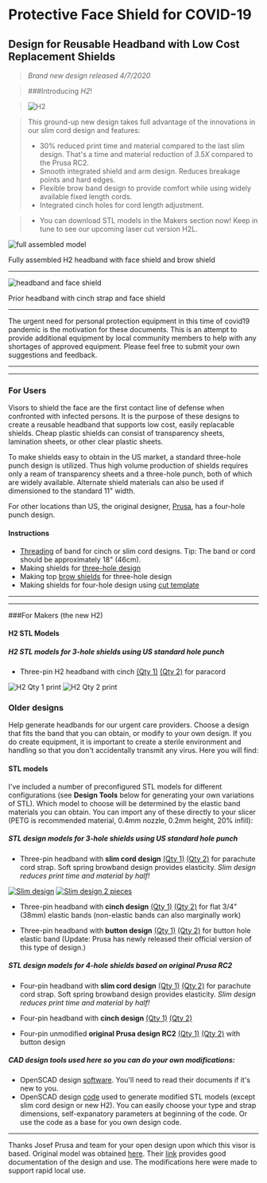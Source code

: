 # Protective Face Shield for COVID-19

## Design for Reusable Headband with Low Cost Replacement Shields

> *Brand new design released 4/7/2020*

> ###Introducing *H2*!

> ![H2](H2/images/h2_us.png)

> This ground-up new design takes full advantage of the innovations in our slim cord design and features:
> - 30% reduced print time and material compared to the last slim design.  That's a time and material reduction of *3.5X* compared to the Prusa RC2.
> - Smooth integrated shield and arm design.  Reduces breakage points and hard edges.
> - Flexible brow band design to provide comfort while using widely available fixed length cords.
> - Integrated cinch holes for cord length adjustment.

> - You can download STL models in the Makers section now!  Keep in tune to see our upcoming laser cut version H2L.

![full assembled model](H2/images/H2FullAssembly.jpg)

Fully assembled H2 headband with face shield and brow shield

---

![headband and face shield](IMG_20200325_170538_small.jpg)

Prior headband with cinch strap and face shield

---

The urgent need for personal protection equipment in this time of covid19 pandemic is the motivation for these documents.  This is an attempt to provide additional equipment by local community members to help with any shortages of approved equipment.  Please feel free to submit your own suggestions and feedback.


---
---

### For Users

Visors to shield the face are the first contact line of defense when confronted with infected persons.  It is the purpose of these designs to create a reusable headband that supports low cost, easily replacable shields.  Cheap plastic shields can consist of transparency sheets, lamination sheets, or other clear plastic sheets.

To make shields easy to obtain in the US market, a standard three-hole punch design is utilized.  Thus high volume production of shields requires only a ream of transparency sheets and a three-hole punch, both of which are widely available.  Alternate shield materials can also be used if dimensioned to the standard 11" width.

For other locations than US, the original designer, [Prusa](https://www.prusaprinters.org/prints/25857-prusa-protective-face-shield-rc1), has a four-hole punch design.

#### Instructions

- [Threading](LoopThread/ThreadInstructions.md) of band for cinch or slim cord designs.  Tip:  The band or cord should be approximately 18" (46cm).
- Making shields for [three-hole design](3HoleShieldInstructions.md)
- Making top [brow shields](BrowShieldInstructions.md) for three-hole design
- Making shields for four-hole design using [cut template](PrusaFaceShieldHolesRC2.pdf)

---
---

###For Makers (the new H2)

#### H2 STL Models

##### H2 STL models for 3-hole shields using US standard hole punch
 - Three-pin H2 headband with cinch [(Qty 1)](H2/stl/so_h2_us.stl) [(Qty 2)](H2/stl/so_h2_us_qty2.stl) for paracord
 
![H2 Qty 1 print](H2/images/h2_us.png) ![H2 Qty 2 print](H2/images/h2_us_qty2.png)

### Older designs

Help generate headbands for our urgent care providers. Choose a design that fits the band that you can obtain, or modify to your own design.  If you do create equipment, it is important to create a sterile environment and handling so that you don't accidentally transmit any virus.  Here you will find:

#### STL models
I've included a number of preconfigured STL models for different configurations (see **Design Tools** below for generating your own variations of STL).  Which model to choose will be determined by the elastic band materials you can obtain.  You can import any of these directly to your slicer (PETG is recommended material, 0.4mm nozzle, 0.2mm height, 20% infill):

##### STL design models for 3-hole shields using US standard hole punch
- Three-pin headband with **slim cord design** [(Qty 1)](stl/covid19_headband_3hole_cord_slim.stl) [(Qty 2)](stl/covid19_headband_3hole_cord_slim_qty2.stl) for parachute cord strap. Soft spring browband design provides elasticity.  *Slim design reduces print time and material by half!*

[![Slim design](covid19_headband_3hole_cord_slim.png)](stl/covid19_headband_3hole_cord_slim.stl) [![Slim design 2 pieces](covid19_headband_3hole_cord_slim2.png)](stl/covid19_headband_3hole_cord_slim_qty2.stl)

- Three-pin headband with **cinch design** [(Qty 1)](stl/covid19_headband_3hole_cinch.stl) [(Qty 2)](stl/covid19_headband_3hole_cinch_qty2.stl) for flat 3/4" (38mm) elastic bands (non-elastic bands can also marginally work)

- Three-pin headband with **button design** [(Qty 1)](stl/covid19_headband_3hole_button.stl) [(Qty 2)](stl/covid19_headband_3hole_button_qty2.stl) for button hole elastic band  (Update: Prusa has newly released their official version of this type of design.)

##### STL design models for 4-hole shields based on original Prusa RC2
- Four-pin headband with **slim cord design** [(Qty 1)](stl/covid19_headband_rc3_cord_slim.stl) [(Qty 2)](stl/covid19_headband_rc3_cord_slim_qty2.stl) for parachute cord strap. Soft spring browband design provides elasticity.  *Slim design reduces print time and material by half!*

- Four-pin headband with **cinch design** [(Qty 1)](stl/covid19_headband_rc2_cinch.stl) [(Qty 2)](stl/covid19_headband_rc2_cinch_qty2.stl)

- Four-pin unmodified **original Prusa design RC2** [(Qty 1)](stl/covid19_headband_rc2_button.stl) [(Qty 2)](stl/covid19_headband_rc2_button_qty2.stl) with button design 


##### CAD design tools used here so you can do your own modifications:

- OpenSCAD design [software](https://www.openscad.org/).  You'll need to read their documents if it's new to you.
- OpenSCAD design [code](covid19_headband_mods.scad) used to generate modified STL models (except slim cord design or new H2). You can easily choose your type and strap dimensions, self-expanatory parameters at beginning of the code.  Or use the code as a base for you own design code.

---

Thanks Josef Prusa and team for your open design upon which this visor is based.  Original model was obtained [here](https://www.prusaprinters.org/prints/25857-prusa-protective-face-shield-rc1).  Their [link](https://www.prusaprinters.org/prints/25857-prusa-protective-face-shield-rc1) provides good documentation of the design and use.  The modifications here were made to support rapid local use.
